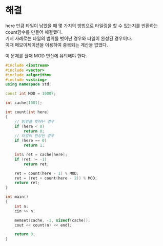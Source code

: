# 해결 
here 만큼 타일이 남았을 때 몇 가지의 방법으로 타일링을 할 수 있는지를 반환하는 count함수를 만들어 해결했다.  
기저 사례로는 타일의 범위를 벗어난 경우와 타일이 완성된 경우이다.  
이때 메모이제이션을 이용하여 중복되는 계산을 없앴다.  

이 문제를 풀때 MOD 연산에 유의해야 한다.  
```c++
#include <iostream>
#include <vector>
#include <algorithm>
#include <cstring>
using namespace std;

const int MOD = 10007;

int cache[1001];

int count(int here)
{
	// 범위를 벗어난 경우
	if (here < 0)
		return 0;
	// 타일이 완성된 경우
	if (here == 0)
		return 1;

	int& ret = cache[here];
	if (ret != -1)
		return ret;

	ret = count(here - 1) % MOD;
	ret = (ret + count(here - 2)) % MOD;
	return ret;
}

int main()
{
	int n;
	cin >> n;

	memset(cache, -1, sizeof(cache));
	cout << count(n) << endl;

	return 0;
}
```

